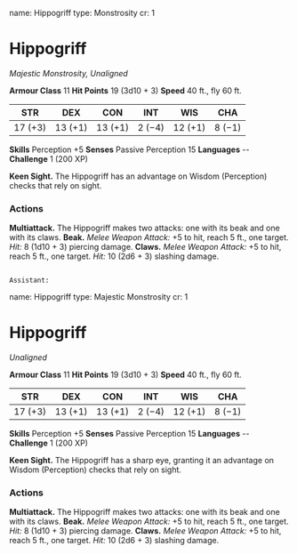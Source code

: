 name: Hippogriff
type: Monstrosity
cr: 1

# Hippogriff
_Majestic Monstrosity, Unaligned_

**Armour Class** 11
**Hit Points** 19 (3d10 + 3)
**Speed** 40 ft., fly 60 ft.

| STR     | DEX     | CON     | INT     | WIS     | CHA     |
|---------|---------|---------|---------|---------|---------|
| 17 (+3) | 13 (+1) | 13 (+1) | 2 (−4)  | 12 (+1) | 8 (−1)  |

**Skills** Perception +5
**Senses** Passive Perception 15
**Languages** --
**Challenge** 1 (200 XP)

**Keen Sight.** The Hippogriff has an advantage on Wisdom (Perception) checks that rely on sight.

### Actions
**Multiattack.** The Hippogriff makes two attacks: one with its beak and one with its claws.
**Beak.** _Melee Weapon Attack:_ +5 to hit, reach 5 ft., one target. _Hit:_ 8 (1d10 + 3) piercing damage.
**Claws.** _Melee Weapon Attack:_ +5 to hit, reach 5 ft., one target. _Hit:_ 10 (2d6 + 3) slashing damage.
```

Assistant:
```
name: Hippogriff
type: Majestic Monstrosity
cr: 1

# Hippogriff
_Unaligned_

**Armour Class** 11
**Hit Points** 19 (3d10 + 3)
**Speed** 40 ft., fly 60 ft.

| STR     | DEX     | CON     | INT     | WIS     | CHA     |
|---------|---------|---------|---------|---------|---------|
| 17 (+3) | 13 (+1) | 13 (+1) | 2 (−4)  | 12 (+1) | 8 (−1)  |

**Skills** Perception +5
**Senses** Passive Perception 15
**Languages** --
**Challenge** 1 (200 XP)

**Keen Sight.** The Hippogriff has a sharp eye, granting it an advantage on Wisdom (Perception) checks that rely on sight.

### Actions
**Multiattack.** The Hippogriff makes two attacks: one with its beak and one with its claws.
**Beak.** _Melee Weapon Attack:_ +5 to hit, reach 5 ft., one target. _Hit:_ 8 (1d10 + 3) piercing damage.
**Claws.** _Melee Weapon Attack:_ +5 to hit, reach 5 ft., one target. _Hit:_ 10 (2d6 + 3) slashing damage.
